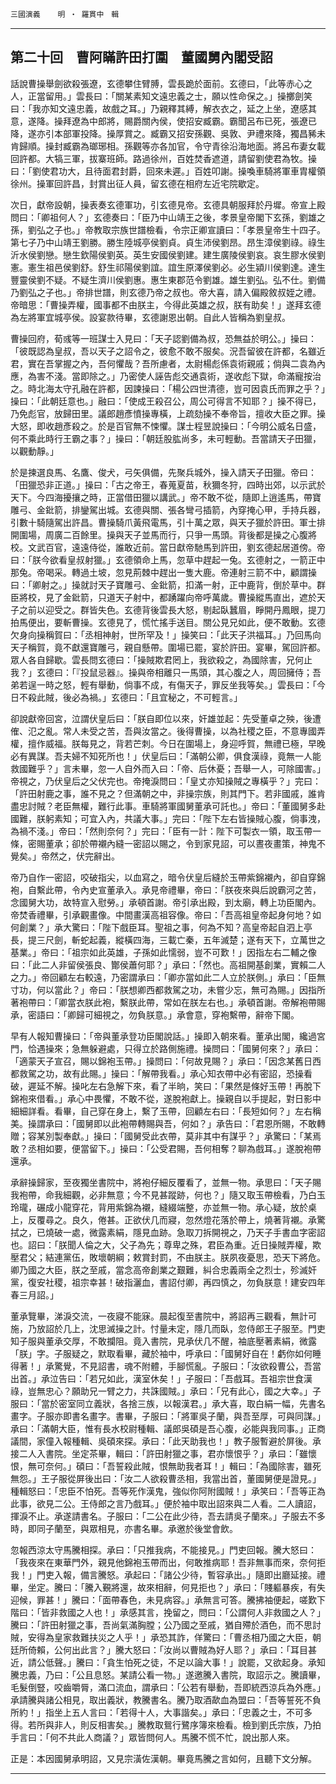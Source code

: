 

`三國演義`　　`明 ‧ 羅貫中　輯`

* * *

## 第二十回　曹阿瞞許田打圍　董國舅內閣受詔

話說曹操舉劍欲殺張遼，玄德攀住臂膊，雲長跪於面前。玄德曰，「此等赤心之人，正當留用。」雲長曰：「關某素知文遠忠義之士，願以性命保之。」操擲劍笑曰：「我亦知文遠忠義，故戲之耳。」乃親釋其縛，解衣衣之，延之上坐，遼感其意，遂降。操拜遼為中郎將，賜爵關內侯，使招安臧霸。霸聞呂布已死，張遼已降，遂亦引本部軍投降。操厚賞之。臧霸又招安孫觀、吳敦、尹禮來降，獨昌豨未肯歸順。操封臧霸為瑯琊相。孫觀等亦各加官，令守青徐沿海地面。將呂布妻女載回許都。大犒三軍，拔寨班師。路過徐州，百姓焚香遮道，請留劉使君為牧。操曰：「劉使君功大，且待面君封爵，回來未遲。」百姓叩謝。操喚車騎將軍車胄權領徐州。操軍回許昌，封賞出征人員，留玄德在相府左近宅院歇定。

次日，獻帝設朝，操表奏玄德軍功，引玄德見帝。玄德具朝服拜於丹墀。帝宣上殿問曰：「卿祖何人？」玄德奏曰：「臣乃中山靖王之後，孝景皇帝閣下玄孫，劉雄之孫，劉弘之子也。」帝教取宗族世譜檢看，令宗正卿宣讀曰：「孝景皇帝生十四子。第七子乃中山靖王劉勝。勝生陸城亭侯劉貞。貞生沛侯劉昂。昂生漳侯劉祿。祿生沂水侯劉戀。戀生欽陽侯劉英。英生安國侯劉建。建生廣陵侯劉哀。哀生膠水侯劉憲。憲生祖邑侯劉舒。舒生祁陽侯劉誼。誼生原澤侯劉必。必生潁川侯劉達。達生豐靈侯劉不疑。不疑生濟川侯劉惠。惠生東郡范令劉雄。雄生劉弘。弘不仕。劉備乃劉弘之子也。」帝排世譜，則玄德乃帝之叔也。帝大喜，請入偏殿敘叔姪之禮。帝暗思：「曹操弄權，國事都不由朕主，今得此英雄之叔，朕有助矣！」遂拜玄德為左將軍宜城亭侯。設宴款待畢，玄德謝恩出朝。自此人皆稱為劉皇叔。

曹操回府，荀彧等一班謀士入見曰：「天子認劉備為叔，恐無益於明公。」操曰：「彼既認為皇叔，吾以天子之詔令之，彼愈不敢不服矣。況吾留彼在許都，名雖近君，實在吾掌握之內，吾何懼哉？吾所慮者，太尉楊彪係袁術親戚；倘與二袁為內應，為害不淺。當即除之。」乃密使人誣告彪交通袁術，遂收彪下獄，命滿寵按治之。時北海太守孔融在許都，因諫操曰：「楊公四世清德，豈可因袁氏而罪之乎？」操曰：「此朝廷意也。」融曰：「使成王殺召公，周公可得言不知耶？」操不得已，乃免彪官，放歸田里。議郎趙彥憤操專橫，上疏劾操不奉帝旨，擅收大臣之罪。操大怒，即收趙彥殺之。於是百官無不悚懼。謀士程昱說操曰：「今明公威名日盛，何不乘此時行王霸之事？」操曰：「朝廷股肱尚多，未可輕動。吾當請天子田獵，以觀動靜。」

於是揀選良馬、名鷹、俊犬，弓矢俱備，先聚兵城外，操入請天子田獵。帝曰：「田獵恐非正道。」操曰：「古之帝王，春蒐夏苗，秋獮冬狩，四時出郊，以示武於天下。今四海擾攘之時，正當借田獵以講武。」帝不敢不從，隨即上逍遙馬，帶寶雕弓、金鈚箭，排鑾駕出城。玄德與關、張各彎弓插箭，內穿掩心甲，手持兵器，引數十騎隨駕出許昌。曹操騎爪黃飛電馬，引十萬之眾，與天子獵於許田。軍士排開圍場，周廣二百餘里。操與天子並馬而行，只爭一馬頭。背後都是操之心腹將校。文武百官，遠遠侍從，誰敢近前。當日獻帝馳馬到許田，劉玄德起居道傍。帝曰：「朕今欲看皇叔射獵。」玄德領命上馬，忽草中趕起一兔。玄德射之，一箭正中那兔。帝喝采。轉過土坡，忽見荊棘中趕出一隻大鹿。帝連射三箭不中，顧謂操曰：「卿射之。」操就討天子寶雕弓、金鈚箭，扣滿一射，正中鹿背，倒於草中。群臣將校，見了金鈚箭，只道天子射中，都踴躍向帝呼萬歲。曹操縱馬直出，遮於天子之前以迎受之。群皆失色。玄德背後雲長大怒，剔起臥蠶眉，睜開丹鳳眼，提刀拍馬便出，要斬曹操。玄德見了，慌忙搖手送目。關公見兄如此，便不敢動。玄德欠身向操稱賀曰：「丞相神射，世所罕及！」操笑曰：「此天子洪福耳。」乃回馬向天子稱賀，竟不獻還寶雕弓，親自懸帶。圍場已罷，宴於許田。宴畢，駕回許都。眾人各自歸歇。雲長問玄德曰：「操賊欺君罔上，我欲殺之，為國除害，兄何止我？」玄德曰：「『投鼠忌器』。操與帝相離只一馬頭，其心腹之人，周回擁侍；吾弟若逞一時之怒，輕有舉動，倘事不成，有傷天子，罪反坐我等矣。」雲長曰：「今日不殺此賊，後必為禍。」玄德曰：「且宜秘之，不可輕言。」

卻說獻帝回宮，泣謂伏皇后曰：「朕自即位以來，奸雄並起：先受董卓之殃，後遭傕、氾之亂。常人未受之苦，吾與汝當之。後得曹操，以為社稷之臣，不意專國弄權，擅作威福。朕每見之，背若芒刺。今日在圍場上，身迎呼賀，無禮已極，早晚必有異謀。吾夫婦不知死所也！」伏皇后曰：「滿朝公卿，俱食漢祿，竟無一人能救國難乎？」言未畢，忽一人自外而入曰：「帝、后休憂；吾舉一人，可除國害。」帝視之，乃伏皇后之父伏完也。帝掩淚問曰：「皇丈亦知操賊之專橫乎？」完曰：「許田射鹿之事，誰不見之？但滿朝之中，非操宗族，則其門下。若非國戚，誰肯盡忠討賊？老臣無權，難行此事。車騎將軍國舅董承可託也。」帝曰：「董國舅多赴國難，朕躬素知；可宜入內，共議大事。」完曰：「陛下左右皆操賊心腹，倘事洩，為禍不淺。」帝曰：「然則奈何？」完曰：「臣有一計：陛下可製衣一領，取玉帶一條，密賜董承；卻於帶襯內縫一密詔以賜之，令到家見詔，可以晝夜畫策，神鬼不覺矣。」帝然之，伏完辭出。

帝乃自作一密詔，咬破指尖，以血寫之，暗令伏皇后縫於玉帶紫錦襯內，卻自穿錦袍，自繫此帶，令內史宣董承入。承見帝禮畢，帝曰：「朕夜來與后說霸河之苦，念國舅大功，故特宣入慰勞。」承頓首謝。帝引承出殿，到太廟，轉上功臣閣內。帝焚香禮畢，引承觀畫像。中間畫漢高祖容像。帝曰：「吾高祖皇帝起身何地？如何創業？」承大驚曰：「陛下戲臣耳。聖祖之事，何為不知？高皇帝起自泗上亭長，提三尺劍，斬蛇起義，縱橫四海，三載亡秦，五年滅楚；遂有天下，立萬世之基業。」帝曰：「祖宗如此英雄，子孫如此懦弱，豈不可歎！」因指左右二輔之像曰：「此二人非留侯張良、酇侯蕭何耶？」承曰：「然也。高祖開基創業，實賴二人之力。」帝回顧左右較遠，乃密謂承曰：「卿亦當如此二人立於朕側。」承曰：「臣無寸功，何以當此？」帝曰：「朕想卿西都救駕之功，未嘗少忘，無可為賜。」因指所著袍帶曰：「卿當衣朕此袍，繫朕此帶，常如在朕左右也。」承頓首謝。帝解袍帶賜承，密語曰：「卿歸可細視之，勿負朕意。」承會意，穿袍繫帶，辭帝下閣。

早有人報知曹操曰：「帝與董承登功臣閣說話。」操即入朝來看。董承出閣，纔過宮門，恰遇操來；急無躲避處，只得立於路側施禮。操問曰：「國舅何來？」承曰：「適蒙天子宣召，賜以錦袍玉帶。」操問曰：「何故見賜？」承曰：「因念某舊日西都救駕之功，故有此賜。」操曰：「解帶我看。」承心知衣帶中必有密詔，恐操看破，遲延不解。操叱左右急解下來，看了半晌，笑曰：「果然是條好玉帶！再脫下錦袍來借看。」承心中畏懼，不敢不從，遂脫袍獻上。操親自以手提起，對日影中細細詳看。看畢，自己穿在身上，繫了玉帶，回顧左右曰：「長短如何？」左右稱美。操謂承曰：「國舅即以此袍帶轉賜與吾，何如？」承告曰：「君恩所賜，不敢轉贈；容某別製奉獻。」操曰：「國舅受此衣帶，莫非其中有謀乎？」承驚曰：「某焉敢？丞相如要，便當留下。」操曰：「公受君賜，吾何相奪？聊為戲耳。」遂脫袍帶還承。

承辭操歸家，至夜獨坐書院中，將袍仔細反覆看了，並無一物。承思曰：「天子賜我袍帶，命我細觀，必非無意；今不見甚蹤跡，何也？」隨又取玉帶檢看，乃白玉玲瓏，碾成小龍穿花，背用紫錦為襯，縫綴端整，亦並無一物。承心疑，放於桌上，反覆尋之。良久，倦甚。正欲伏几而寢，忽然燈花落於帶上，燒著背襯。承驚拭之，已燒破一處，微露素絹，隱見血跡。急取刀拆開視之，乃天子手書血字密詔也。詔曰：「朕聞人倫之大，父子為先；尊卑之殊，君臣為重。近日操賊弄權，欺壓君父；結連黨伍，敗壞朝綱；敕賞封罰，不由朕主。朕夙夜憂思，恐天下將危。卿乃國之大臣，朕之至戚，當念高帝創業之艱難，糾合忠義兩全之烈士，殄滅奸黨，復安社稷，祖宗幸甚！破指灑血，書詔付卿，再四慎之，勿負朕意！建安四年春三月詔。」

董承覽畢，涕淚交流，一夜寢不能寐。晨起復至書院中，將詔再三觀看，無計可施，乃放詔於几上，沈思滅操之計。忖量未定，隱几而臥，忽侍郎王子服至。門吏知子服與董承交厚，不敢攔阻。竟入書院，見承伏几不醒，袖底壓著素絹，微露「朕」字。子服疑之，默取看畢，藏於袖中，呼承曰：「國舅好自在！虧你如何睡得著！」承驚覺，不見詔書，魂不附體，手腳慌亂。子服曰：「汝欲殺曹公，吾當出首。」承泣告曰：「若兄如此，漢室休矣！」子服曰：「吾戲耳。吾祖宗世食漢祿，豈無忠心？願助兄一臂之力，共誅國賊。」承曰：「兄有此心，國之大幸。」子服曰：「當於密室同立義狀，各捨三族，以報漢君。」承大喜，取白絹一幅，先書名畫字。子服亦即書名畫字。書畢，子服曰：「將軍吳子蘭，與吾至厚，可與同謀。」承曰：「滿朝大臣，惟有長水校尉種輯、議郎吳碩是吾心腹，必能與我同事。」正商議間，家僮入報種輯、吳碩來探。承曰：「此天助我也！」教子服暫避於屏後。承接二人入書院。坐定茶畢，輯曰：「許田射獵之事，君亦懷恨乎？」承曰：「雖懷恨，無可奈何。」碩曰：「吾誓殺此賊，恨無助我者耳！」輯曰：「為國除害，雖死無怨。」王子服從屏後出曰：「汝二人欲殺曹丞相，我當出首，董國舅便是證見。」種輯怒曰：「忠臣不怕死。吾等死作漢鬼，強似你阿附國賊！」承笑曰：「吾等正為此事，欲見二公。王侍郎之言乃戲耳。」便於袖中取出詔來與二人看。二人讀詔，揮淚不止。承遂請書名。子服曰：「二公在此少待，吾去請吳子蘭來。」子服去不多時，即同子蘭至，與眾相見，亦書名畢。承邀於後堂會飲。

忽報西涼太守馬騰相探。承曰：「只推我病，不能接見。」門吏回報。騰大怒曰：「我夜來在東華門外，親見他錦袍玉帶而出，何敢推病耶！吾非無事而來，奈何拒我！」門吏入報，備言騰怒。承起曰：「諸公少待，暫容承出。」隨即出廳延接。禮畢，坐定。騰曰：「騰入覲將還，故來相辭，何見拒也？」承曰：「賤軀暴疾，有失迎候，罪甚！」騰曰：「面帶春色，未見病容。」承無言可答。騰拂袖便起，嗟歎下階曰：「皆非救國之人也！」承感其言，挽留之，問曰：「公謂何人非救國之人？」騰曰：「許田射獵之事，吾尚氣滿胸膛；公乃國之至戚，猶自殢於酒色，而不思討賊，安得為皇家救難扶災之人乎！」承恐其詐，佯驚曰：「曹丞相乃國之大臣，朝廷所倚賴，公何出此言？」騰大怒曰：「汝尚以曹賊為好人耶？」承曰：「耳目甚近，請公低聲。」騰曰：「貪生怕死之徒，不足以論大事！」說罷，又欲起身。承知騰忠義，乃曰：「公且息怒。某請公看一物。」遂邀騰入書院，取詔示之。騰讀畢，毛髮倒豎，咬齒嚼脣，滿口流血，謂承曰：「公若有舉動，吾即統西涼兵為外應。」承請騰與諸公相見，取出義狀，教騰書名。騰乃取酒歃血為盟曰：「吾等誓死不負所約！」指坐上五人言曰：「若得十人，大事諧矣。」承曰：「忠義之士，不可多得。若所與非人，則反相害矣。」騰教取鴛行鷺序簿來檢看。檢到劉氏宗族，乃拍手言曰：「何不共此人商議？」眾皆問何人。馬騰不慌不忙，說出那人來。

正是：本因國舅承明詔，又見宗潢佐漢朝。畢竟馬騰之言如何，且聽下文分解。

* * *

